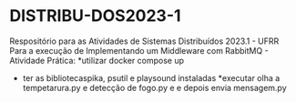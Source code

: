 # DISTRIBU-DOS2023-1
Respositório para as Atividades de Sistemas Distribuídos 2023.1 - UFRR
Para a execução de Implementando um Middleware com RabbitMQ - Atividade Prática: 
*utilizar docker compose up
* ter as bibliotecaspika, psutil e playsound instaladas
*executar olha a tempetarura.py  e detecção de fogo.py e e depois envia mensagem.py
